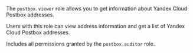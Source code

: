 The `postbox.viewer` role allows you to get information about Yandex Cloud Postbox addresses.

Users with this role can view address information and get a list of Yandex Cloud Postbox addresses.

Includes all permissions granted by the `postbox.auditor` role.